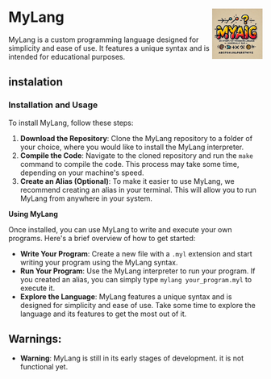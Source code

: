 # MyLang <img src="./Mylang Logo Design.webp" alt="logo" style="width: 100px; height: 100px; float: right;">

MyLang is a custom programming language designed for simplicity and ease of use.
It features a unique syntax and is intended for educational purposes.

## instalation

### Installation and Usage

To install MyLang, follow these steps:

1. **Download the Repository**: Clone the MyLang repository to a folder of your choice, where you would like to install the MyLang interpreter.
2. **Compile the Code**: Navigate to the cloned repository and run the `make` command to compile the code. This process may take some time, depending on your machine's speed.
3. **Create an Alias (Optional)**: To make it easier to use MyLang, we recommend creating an alias in your terminal. This will allow you to run MyLang from anywhere in your system.

**Using MyLang**

Once installed, you can use MyLang to write and execute your own programs. Here's a brief overview of how to get started:

* **Write Your Program**: Create a new file with a `.myl` extension and start writing your program using the MyLang syntax.
* **Run Your Program**: Use the MyLang interpreter to run your program. If you created an alias, you can simply type `mylang your_program.myl` to execute it.
* **Explore the Language**: MyLang features a unique syntax and is designed for simplicity and ease of use. Take some time to explore the language and its features to get the most out of it.

## Warnings:
* **Warning**: MyLang is still in its early stages of development. it is not functional yet.
